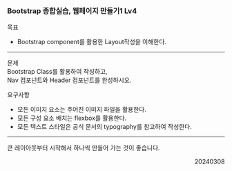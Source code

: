 ### Bootstrap 종합실습, 웹페이지 만들기1 Lv4
목표  
- Bootstrap component를 활용한 Layout작성을 이해한다.
---
문제  
Bootstrap Class를 활용하여 작성하고,  
Nav 컴포넌트와 Header 컴포넌트를 완성하시오.  

요구사항  
- 모든 이미지 요소는 주어진 이미지 파일을 활용한다.
- 모든 구성 요소 배치는 flexbox를 활용한다.
- 모든 텍스트 스타일은 공식 문서의 typography를 참고하여 작성한다.
---
큰 레이아웃부터 시작해서 하나씩 만들어 가는 것이 좋습니다.
<div style="text-align: right">20240308</div>